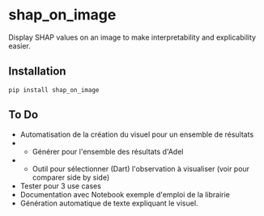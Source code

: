 # shap_on_image

Display SHAP values on an image to make interpretability and explicability easier.

## Installation

```
pip install shap_on_image
```

## To Do
- Automatisation de la création du visuel pour un ensemble de résultats
- - Générer pour l'ensemble des résultats d'Adel
- - Outil pour sélectionner (Dart) l'observation à visualiser (voir pour comparer side by side)
- Tester pour 3 use cases
- Documentation avec Notebook exemple d'emploi de la librairie
- Génération automatique de texte expliquant le visuel.